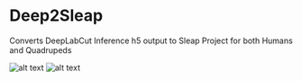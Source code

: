 # Deep2Sleap
Converts DeepLabCut Inference h5 output to Sleap Project for both Humans and Quadrupeds 

![alt text](https://ftp.somacoder.games/DLC2Sleap_icon2.png)
![alt text](./combined.gif)
